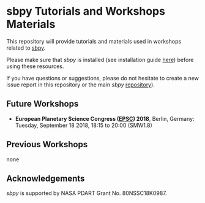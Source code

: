 # sbpy Tutorials and Workshops Materials

This repository will provide tutorials and materials used in workshops related to [sbpy](http://sbpy.org).

Please make sure that *sbpy* is installed (see installation guide
[here](http://sbpy.org)) before using these resources.

If you have questions or suggestions, please do not hesitate to create
a new issue report in this repository or the main *sbpy*
[repository](http://sbpy.org)).


## Future Workshops

* **European Planetary Science Congress ([EPSC](https://www.epsc2018.eu/)) 2018**, Berlin, Germany: Tuesday, September 18 2018, 18:15 to 20:00 (SMW1.8)


## Previous Workshops

none


## Acknowledgements

*sbpy* is supported by NASA PDART Grant No. 80NSSC18K0987.

